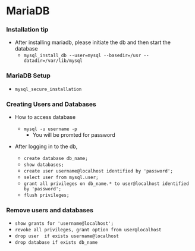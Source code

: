 # MariaDB


### Installation tip

* After installing mariadb, please initiate the db and then start the database
	- `mysql_install_db --user=mysql --basedir=/usr --datadir=/var/lib/mysql`


### MariaDB Setup

* `mysql_secure_installation`

### Creating Users and Databases

* How to access database
	- `mysql -u username -p`
		+ You will be promted for password

* After logging in to the db, 
	- `create database db_name;`
	- `show databases;`
	- `create user username@localhost identified by 'password';`
	- `select user from mysql.user;`
	- `grant all privileges on db_name.* to user@localhost identified by 'password';`
	- `flush privileges;`

### Remove users and databases

* `show grants for 'username@localhost';`
* `revoke all privileges, grant option from user@localhost`
* `drop user  if exists username@localhost`
* `drop database if exists db_name`
